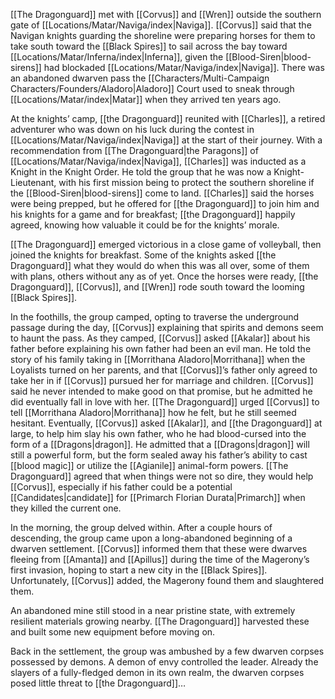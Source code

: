 [[The Dragonguard]] met with [[Corvus]] and [[Wren]] outside the southern gate of [[Locations/Matar/Naviga/index|Naviga]]. [[Corvus]] said that the Navigan knights guarding the shoreline were preparing horses for them to take south toward the [[Black Spires]] to sail across the bay toward [[Locations/Matar/Inferna/index|Inferna]], given the [[Blood-Siren|blood-sirens]] had blockaded [[Locations/Matar/Naviga/index|Naviga]]. There was an abandoned dwarven pass the [[Characters/Multi-Campaign Characters/Founders/Aladoro|Aladoro]] Court used to sneak through [[Locations/Matar/index|Matar]] when they arrived ten years ago. 

At the knights’ camp, [[the Dragonguard]] reunited with [[Charles]], a retired adventurer who was down on his luck during the contest in [[Locations/Matar/Naviga/index|Naviga]] at the start of their journey. With a recommendation from [[The Dragonguard|the Paragons]] of [[Locations/Matar/Naviga/index|Naviga]], [[Charles]] was inducted as a Knight in the Knight Order. He told the group that he was now a Knight-Lieutenant, with his first mission being to protect the southern shoreline if the [[Blood-Siren|blood-sirens]] come to land. [[Charles]] said the horses were being prepped, but he offered for [[the Dragonguard]] to join him and his knights for a game and for breakfast; [[the Dragonguard]] happily agreed, knowing how valuable it could be for the knights’ morale. 

[[The Dragonguard]] emerged victorious in a close game of volleyball, then joined the knights for breakfast. Some of the knights asked [[the Dragonguard]] what they would do when this was all over, some of them with plans, others without any as of yet. Once the horses were ready, [[the Dragonguard]], [[Corvus]], and [[Wren]] rode south toward the looming [[Black Spires]].

In the foothills, the group camped, opting to traverse the underground passage during the day, [[Corvus]] explaining that spirits and demons seem to haunt the pass. As they camped, [[Corvus]] asked [[Akalar]] about his father before explaining his own father had been an evil man. He told the story of his family taking in [[Morrithana Aladoro|Morrithana]] when the Loyalists turned on her parents, and that [[Corvus]]’s father only agreed to take her in if [[Corvus]] pursued her for marriage and children. [[Corvus]] said he never intended to make good on that promise, but he admitted he did eventually fall in love with her. [[The Dragonguard]] urged [[Corvus]] to tell [[Morrithana Aladoro|Morrithana]] how he felt, but he still seemed hesitant. Eventually, [[Corvus]] asked [[Akalar]], and [[the Dragonguard]] at large, to help him slay his own father, who he had blood-cursed into the form of a [[Dragons|dragon]]. He admitted that a [[Dragons|dragon]] will still a powerful form, but the form sealed away his father’s ability to cast [[blood magic]] or utilize the [[Agianile]] animal-form powers. [[The Dragonguard]] agreed that when things were not so dire, they would help [[Corvus]], especially if his father could be a potential [[Candidates|candidate]] for [[Primarch Florian Durata|Primarch]] when they killed the current one.

In the morning, the group delved within. After a couple hours of descending, the group came upon a long-abandoned beginning of a dwarven settlement. [[Corvus]] informed them that these were dwarves fleeing from [[Amanta]] and [[Apillus]] during the time of the Magerony’s first invasion, hoping to start a new city in the [[Black Spires]]. Unfortunately, [[Corvus]] added, the Magerony found them and slaughtered them. 

An abandoned mine still stood in a near pristine state, with extremely resilient materials growing nearby. [[The Dragonguard]] harvested these and built some new equipment before moving on.

Back in the settlement, the group was ambushed by a few dwarven corpses possessed by demons. A demon of envy controlled the leader. Already the slayers of a fully-fledged demon in its own realm, the dwarven corpses posed little threat to [[the Dragonguard]]… 